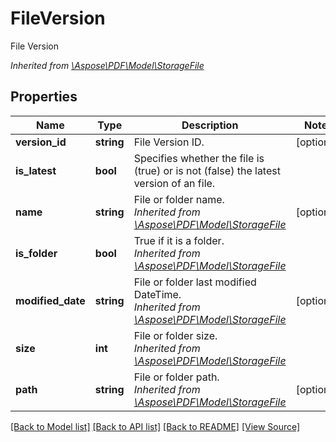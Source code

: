 ﻿# FileVersion
File Version

*Inherited from [\Aspose\PDF\Model\StorageFile](StorageFile.md)*
## Properties
Name | Type | Description | Notes
------------ | ------------- | ------------- | -------------
**version_id** | **string** | File Version ID. | [optional]
**is_latest** | **bool** | Specifies whether the file is (true) or is not (false) the latest version of an file. | 
**name** | **string** | File or folder name.<br />*Inherited from [\Aspose\PDF\Model\StorageFile](StorageFile.md)* | [optional]
**is_folder** | **bool** | True if it is a folder.<br />*Inherited from [\Aspose\PDF\Model\StorageFile](StorageFile.md)* | 
**modified_date** | **string** | File or folder last modified DateTime.<br />*Inherited from [\Aspose\PDF\Model\StorageFile](StorageFile.md)* | [optional]
**size** | **int** | File or folder size.<br />*Inherited from [\Aspose\PDF\Model\StorageFile](StorageFile.md)* | 
**path** | **string** | File or folder path.<br />*Inherited from [\Aspose\PDF\Model\StorageFile](StorageFile.md)* | [optional]

[[Back to Model list]](../README.md#documentation-for-models) [[Back to API list]](../README.md#documentation-for-api-endpoints) [[Back to README]](../README.md) [[View Source]](../src/Aspose/PDF/Model/FileVersion.php)

